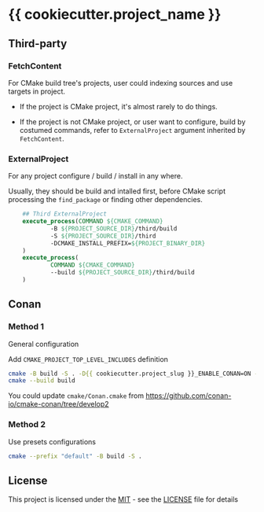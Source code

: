 # {{ cookiecutter.project_name }}

## Third-party

### FetchContent

For CMake build tree's projects, user could indexing sources and use targets in project.

* If the project is CMake project, it's almost rarely to do things.

* If the project is not CMake project, or user want to configure, build by costumed commands, refer to `ExternalProject` argument inherited by `FetchContent`.

### ExternalProject

For any project configure / build / install in any where.

Usually, they should be build and intalled first, before CMake script processing the `find_package` or finding other dependencies. 

```cmake
    ## Third ExternalProject
    execute_process(COMMAND ${CMAKE_COMMAND}
            -B ${PROJECT_SOURCE_DIR}/third/build
            -S ${PROJECT_SOURCE_DIR}/third
            -DCMAKE_INSTALL_PREFIX=${PROJECT_BINARY_DIR}
    )
    execute_process(
            COMMAND ${CMAKE_COMMAND}
            --build ${PROJECT_SOURCE_DIR}/third/build
    )
```

## Conan

### Method 1

General configuration

Add `CMAKE_PROJECT_TOP_LEVEL_INCLUDES` definition

```bash
cmake -B build -S . -D{{ cookiecutter.project_slug }}_ENABLE_CONAN=ON -DCMAKE_PROJECT_TOP_LEVEL_INCLUDES=cmake/Conan.cmake
cmake --build build
```

You could update `cmake/Conan.cmake` from https://github.com/conan-io/cmake-conan/tree/develop2

### Method 2

Use presets configurations

```bash
cmake --prefix "default" -B build -S .
```

## License

This project is licensed under the [MIT](https://mit-license.org/) - see the
[LICENSE](LICENSE) file for details
